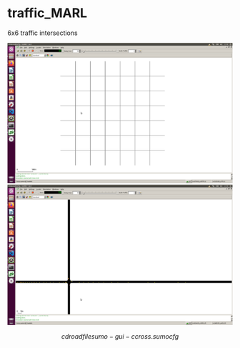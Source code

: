# traffic_MARL

6x6 traffic intersections

![image](https://github.com/lich14/traffic_MARL/blob/master/1.png)
![image](https://github.com/lich14/traffic_MARL/blob/master/2.png)

```math
cd roadfile
sumo-gui -c cross.sumocfg 
```
